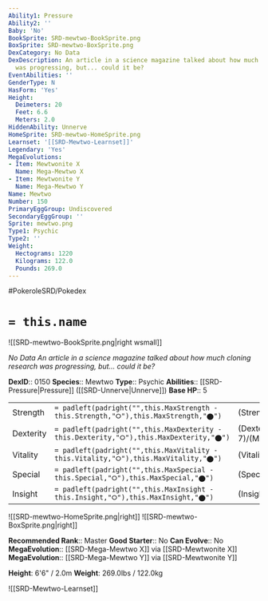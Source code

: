 ```yaml
---
Ability1: Pressure
Ability2: ''
Baby: 'No'
BookSprite: SRD-mewtwo-BookSprite.png
BoxSprite: SRD-mewtwo-BoxSprite.png
DexCategory: No Data
DexDescription: An article in a science magazine talked about how much cloning research
  was progressing, but... could it be?
EventAbilities: ''
GenderType: N
HasForm: 'Yes'
Height:
  Deimeters: 20
  Feet: 6.6
  Meters: 2.0
HiddenAbility: Unnerve
HomeSprite: SRD-mewtwo-HomeSprite.png
Learnset: '[[SRD-Mewtwo-Learnset]]'
Legendary: 'Yes'
MegaEvolutions:
- Item: Mewtwonite X
  Name: Mega-Mewtwo X
- Item: Mewtwonite Y
  Name: Mega-Mewtwo Y
Name: Mewtwo
Number: 150
PrimaryEggGroup: Undiscovered
SecondaryEggGroup: ''
Sprite: mewtwo.png
Type1: Psychic
Type2: ''
Weight:
  Hectograms: 1220
  Kilograms: 122.0
  Pounds: 269.0
---
```


#PokeroleSRD/Pokedex

# `= this.name`

![[SRD-mewtwo-BookSprite.png|right wsmall]]

*No Data*
*An article in a science magazine talked about how much cloning research was progressing, but... could it be?*

**DexID**:: 0150
**Species**:: Mewtwo
**Type**:: Psychic
**Abilities**:: [[SRD-Pressure|Pressure]] ([[SRD-Unnerve|Unnerve]])
**Base HP**:: 5

|           |                                                                                        |                                          |
| --------- | -------------------------------------------------------------------------------------- | ---------------------------------------- |
| Strength  | `= padleft(padright("",this.MaxStrength - this.Strength,"⭘"),this.MaxStrength,"⬤")`    | (Strength::6)/(MaxStrength::6)   |
| Dexterity | `= padleft(padright("",this.MaxDexterity - this.Dexterity,"⭘"),this.MaxDexterity,"⬤")` | (Dexterity:: 7)/(MaxDexterity::7) |
| Vitality  | `= padleft(padright("",this.MaxVitality - this.Vitality,"⭘"),this.MaxVitality,"⬤")`    | (Vitality::5)/(MaxVitality::5)   |
| Special   | `= padleft(padright("",this.MaxSpecial - this.Special,"⭘"),this.MaxSpecial,"⬤")`       | (Special::8)/(MaxSpecial::8)     |
| Insight   | `= padleft(padright("",this.MaxInsight - this.Insight,"⭘"),this.MaxInsight,"⬤")`       | (Insight::5)/(MaxInsight::5)     |

![[SRD-mewtwo-HomeSprite.png|right]]
![[SRD-mewtwo-BoxSprite.png|right]]

**Recommended Rank**:: Master
**Good Starter**:: No
**Can Evolve**:: No
**MegaEvolution**:: [[SRD-Mega-Mewtwo X]]
via [[SRD-Mewtwonite X]]
**MegaEvolution**:: [[SRD-Mega-Mewtwo Y]]
via [[SRD-Mewtwonite Y]]

**Height**: 6'6" / 2.0m
**Weight**: 269.0lbs / 122.0kg

![[SRD-Mewtwo-Learnset]]
